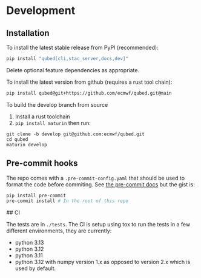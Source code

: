 # Development


## Installation

To install the latest stable release from PyPI (recommended):

```bash
pip install "qubed[cli,stac_server,docs,dev]"
```
Delete optional feature dependencies as appropriate.


To install the latest version from github (requires a rust tool chain):

```bash
pip install qubed@git+https://github.com/ecmwf/qubed.git@main
```

To build the develop branch from source
1. Install a rust toolchain
2. `pip install maturin` then run:

```
git clone -b develop git@github.com:ecmwf/qubed.git
cd qubed
maturin develop
```

## Pre-commit hooks

The repo comes with a `.pre-commit-config.yaml` that should be used to format the code before commiting. See [the pre-commit docs](https://pre-commit.com/) but the gist is:

```bash
pip install pre-commit
pre-commit install # In the root of this repo
```

## CI

The tests are in `./tests`.  The CI is setup using tox to run the tests in a few different environments, they are currently:

* python 3.13
* python 3.12
* python 3.11
* python 3.12 with numpy version 1.x as opposed to version 2.x which is used by default.
